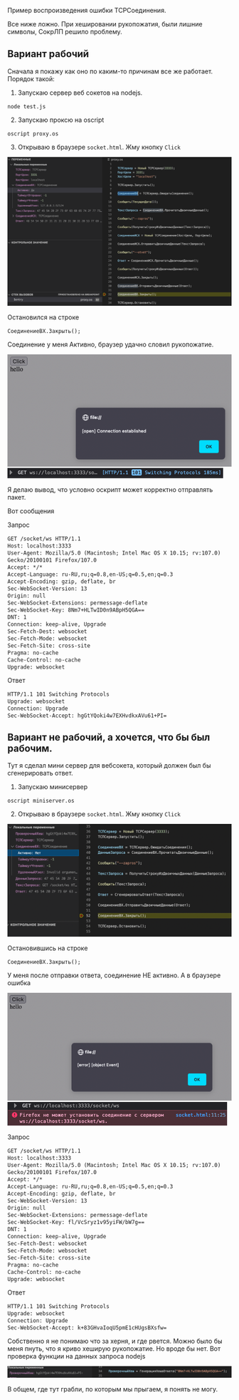 Пример воспроизведения ошибки TCPСоединения.

Все ниже ложно. При хешировании рукопожатия, были лишние символы, СокрЛП решило проблему.

## Вариант рабочий

Сначала я покажу как оно по каким-то причинам все же работает. Порядок такой:

1. Запускаю сервер веб сокетов на nodejs.
~~~
node test.js
~~~

2. Запускаю проксю на oscript
~~~
oscript proxy.os
~~~

3. Открываю в браузере ``` socket.html ```. Жму кнопку ``` Click ```

![pic1](img/pic1.png) 

Остановился на строке

```bsl
СоединениеВХ.Закрыть();
```

Соединение у меня Активно, браузер удачно словил рукопожатие.

![pic2](img/pic2.png)
![pic5](img/pic5.png)


Я делаю вывод, что условно оскрипт может корректно отправлять пакет.

Вот сообщения

Запрос
```
GET /socket/ws HTTP/1.1
Host: localhost:3333
User-Agent: Mozilla/5.0 (Macintosh; Intel Mac OS X 10.15; rv:107.0) Gecko/20100101 Firefox/107.0
Accept: */*
Accept-Language: ru-RU,ru;q=0.8,en-US;q=0.5,en;q=0.3
Accept-Encoding: gzip, deflate, br
Sec-WebSocket-Version: 13
Origin: null
Sec-WebSocket-Extensions: permessage-deflate
Sec-WebSocket-Key: 8Nm7+HLTwID0n9ABpH5QGA==
DNT: 1
Connection: keep-alive, Upgrade
Sec-Fetch-Dest: websocket
Sec-Fetch-Mode: websocket
Sec-Fetch-Site: cross-site
Pragma: no-cache
Cache-Control: no-cache
Upgrade: websocket
```

Ответ
```
HTTP/1.1 101 Switching Protocols
Upgrade: websocket
Connection: Upgrade
Sec-WebSocket-Accept: hgGtYQoki4w7EXHvdkxAVu61+PI=
```

## Вариант не рабочий, а хочется, что бы был рабочим.

Тут я сделал мини сервер для вебсокета, который должен был бы сгенерировать ответ.

1. Запускаю минисервер
~~~
oscript miniserver.os
~~~

2. Открываю в браузере ``` socket.html ```. Жму кнопку ``` Click ```

![pic3](img/pic3.png) 

Остановившись на строке

```bsl
СоединениеВХ.Закрыть();
```

У меня после отправки ответа, соединение НЕ активно. А в браузере ошибка

![pic4](img/pic4.png)
![pic6](img/pic6.png)

Запрос

```
GET /socket/ws HTTP/1.1
Host: localhost:3333
User-Agent: Mozilla/5.0 (Macintosh; Intel Mac OS X 10.15; rv:107.0) Gecko/20100101 Firefox/107.0
Accept: */*
Accept-Language: ru-RU,ru;q=0.8,en-US;q=0.5,en;q=0.3
Accept-Encoding: gzip, deflate, br
Sec-WebSocket-Version: 13
Origin: null
Sec-WebSocket-Extensions: permessage-deflate
Sec-WebSocket-Key: fl/VcSryz1v95yiFW/bW7g==
DNT: 1
Connection: keep-alive, Upgrade
Sec-Fetch-Dest: websocket
Sec-Fetch-Mode: websocket
Sec-Fetch-Site: cross-site
Pragma: no-cache
Cache-Control: no-cache
Upgrade: websocket
```

Ответ
```
HTTP/1.1 101 Switching Protocols
Upgrade: websocket
Connection: Upgrade
Sec-WebSocket-Accept: k+83GHvaIoqU5pmE1cHUgsBXsfw=
```

Собственно я не понимаю что за херня, и где рвется. Можно было бы меня пнуть, что я криво хеширую рукопожатие. Но вроде бы нет. Вот проверка функции на данных запроса nodejs

![pic7](img/pic7.png)

В общем, где тут грабли, по которым мы прыгаем, я понять не могу.
